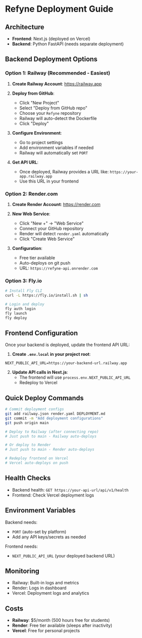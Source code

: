 # Refyne Deployment Guide

## Architecture

- **Frontend**: Next.js (deployed on Vercel)
- **Backend**: Python FastAPI (needs separate deployment)

## Backend Deployment Options

### Option 1: Railway (Recommended - Easiest)

1. **Create Railway Account**: https://railway.app
2. **Deploy from GitHub**:
   - Click "New Project"
   - Select "Deploy from GitHub repo"
   - Choose your `Refyne` repository
   - Railway will auto-detect the Dockerfile
   - Click "Deploy"

3. **Configure Environment**:
   - Go to project settings
   - Add environment variables if needed
   - Railway will automatically set `PORT`

4. **Get API URL**:
   - Once deployed, Railway provides a URL like: `https://your-app.railway.app`
   - Use this URL in your frontend

### Option 2: Render.com

1. **Create Render Account**: https://render.com
2. **New Web Service**:
   - Click "New +" → "Web Service"
   - Connect your GitHub repository
   - Render will detect `render.yaml` automatically
   - Click "Create Web Service"

3. **Configuration**:
   - Free tier available
   - Auto-deploys on git push
   - URL: `https://refyne-api.onrender.com`

### Option 3: Fly.io

```bash
# Install Fly CLI
curl -L https://fly.io/install.sh | sh

# Login and deploy
fly auth login
fly launch
fly deploy
```

## Frontend Configuration

Once your backend is deployed, update the frontend API URL:

1. **Create `.env.local` in your project root**:
```env
NEXT_PUBLIC_API_URL=https://your-backend-url.railway.app
```

2. **Update API calls in Next.js**:
   - The frontend will use `process.env.NEXT_PUBLIC_API_URL`
   - Redeploy to Vercel

## Quick Deploy Commands

```bash
# Commit deployment configs
git add railway.json render.yaml DEPLOYMENT.md
git commit -m "Add deployment configurations"
git push origin main

# Deploy to Railway (after connecting repo)
# Just push to main - Railway auto-deploys

# Or deploy to Render
# Just push to main - Render auto-deploys

# Redeploy frontend on Vercel
# Vercel auto-deploys on push
```

## Health Checks

- Backend health: `GET https://your-api-url/api/v1/health`
- Frontend: Check Vercel deployment logs

## Environment Variables

Backend needs:
- `PORT` (auto-set by platform)
- Add any API keys/secrets as needed

Frontend needs:
- `NEXT_PUBLIC_API_URL` (your deployed backend URL)

## Monitoring

- Railway: Built-in logs and metrics
- Render: Logs in dashboard
- Vercel: Deployment logs and analytics

## Costs

- **Railway**: $5/month (500 hours free for students)
- **Render**: Free tier available (sleeps after inactivity)
- **Vercel**: Free for personal projects
